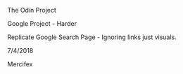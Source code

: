 The Odin Project 

Google Project - Harder

Replicate Google Search Page - Ignoring links just visuals. 

7/4/2018

Mercifex